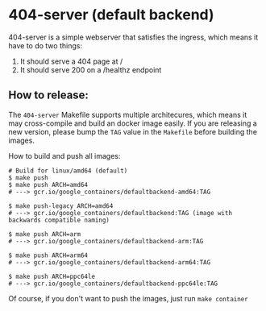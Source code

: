 # 404-server (default backend)

404-server is a simple webserver that satisfies the ingress, which means it have to do two things:
1. It should serve a 404 page at /
2. It should serve 200 on a /healthz endpoint

## How to release:

The `404-server` Makefile supports multiple architecures, which means it may cross-compile and build an docker image easily.
If you are releasing a new version, please bump the `TAG` value in the `Makefile` before building the images.

How to build and push all images:
```
# Build for linux/amd64 (default)
$ make push
$ make push ARCH=amd64
# ---> gcr.io/google_containers/defaultbackend-amd64:TAG

$ make push-legacy ARCH=amd64
# ---> gcr.io/google_containers/defaultbackend:TAG (image with backwards compatible naming)

$ make push ARCH=arm
# ---> gcr.io/google_containers/defaultbackend-arm:TAG

$ make push ARCH=arm64
# ---> gcr.io/google_containers/defaultbackend-arm64:TAG

$ make push ARCH=ppc64le
# ---> gcr.io/google_containers/defaultbackend-ppc64le:TAG
```

Of course, if you don't want to push the images, just run `make container`
